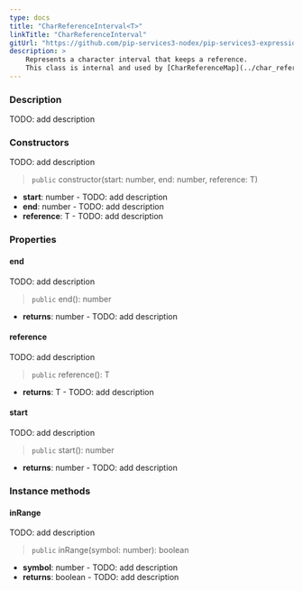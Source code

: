```yaml
---
type: docs
title: "CharReferenceInterval<T>"
linkTitle: "CharReferenceInterval"
gitUrl: "https://github.com/pip-services3-nodex/pip-services3-expressions-nodex"
description: > 
    Represents a character interval that keeps a reference.
    This class is internal and used by [CharReferenceMap](../char_reference_map).
---
```


### Description

TODO: add description

### Constructors
TODO: add description

> `public` constructor(start: number, end: number, reference: T)

- **start**: number - TODO: add description
- **end**: number - TODO: add description
- **reference**: T - TODO: add description


### Properties

#### end
TODO: add description

> `public` end(): number

- **returns**: number - TODO: add description

#### reference
TODO: add description

> `public` reference(): T

- **returns**: T - TODO: add description


#### start
TODO: add description

> `public` start(): number

- **returns**: number - TODO: add description


### Instance methods

#### inRange
TODO: add description

> `public` inRange(symbol: number): boolean

- **symbol**: number - TODO: add description
- **returns**: boolean - TODO: add description
